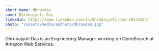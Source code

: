 ```yaml
---
short_name: dhruvdas
name: Dhrubajyoti Das
linkedin: https://www.linkedin.com/in/dhrubajyoti-das-39433354/
photo: "/assets/media/authors/dhruvdas.jpg"
---
```


Dhrubajyoti Das is an Engineering Manager working on OpenSearch at Amazon Web Services.
